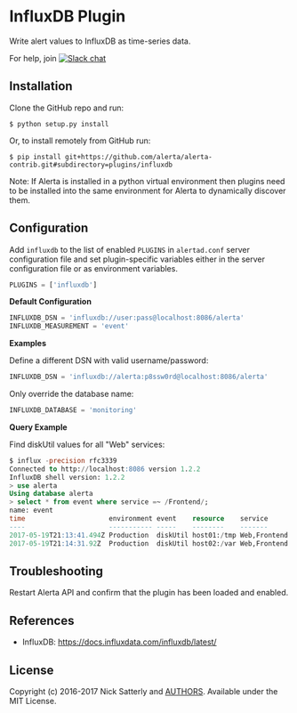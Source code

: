 InfluxDB Plugin
===============

Write alert values to InfluxDB as time-series data.

For help, join [![Slack chat](https://img.shields.io/badge/chat-on%20slack-blue?logo=slack)](https://slack.alerta.dev)

Installation
------------

Clone the GitHub repo and run:

    $ python setup.py install

Or, to install remotely from GitHub run:

    $ pip install git+https://github.com/alerta/alerta-contrib.git#subdirectory=plugins/influxdb

Note: If Alerta is installed in a python virtual environment then plugins
need to be installed into the same environment for Alerta to dynamically
discover them.

Configuration
-------------

Add `influxdb` to the list of enabled `PLUGINS` in `alertad.conf` server
configuration file and set plugin-specific variables either in the
server configuration file or as environment variables.

```python
PLUGINS = ['influxdb']
```

**Default Configuration**

```python
INFLUXDB_DSN = 'influxdb://user:pass@localhost:8086/alerta'
INFLUXDB_MEASUREMENT = 'event'
```

**Examples**

Define a different DSN with valid username/password:

```python
INFLUXDB_DSN = 'influxdb://alerta:p8ssw0rd@localhost:8086/alerta'
```

Only override the database name:

```python
INFLUXDB_DATABASE = 'monitoring'
```

**Query Example**

Find diskUtil values for all "Web" services:

```SQL
$ influx -precision rfc3339
Connected to http://localhost:8086 version 1.2.2
InfluxDB shell version: 1.2.2
> use alerta
Using database alerta
> select * from event where service =~ /Frontend/;
name: event
time                     environment event    resource    service      severity value
----                     ----------- -----    --------    -------      -------- -----
2017-05-19T21:13:41.494Z Production  diskUtil host01:/tmp Web,Frontend major    98.01
2017-05-19T21:14:31.92Z  Production  diskUtil host02:/var Web,Frontend minor    79.54
```

Troubleshooting
---------------

Restart Alerta API and confirm that the plugin has been loaded and enabled.

References
----------

  * InfluxDB: https://docs.influxdata.com/influxdb/latest/

License
-------

Copyright (c) 2016-2017 Nick Satterly and [AUTHORS](/AUTHORS). Available under the MIT License.
